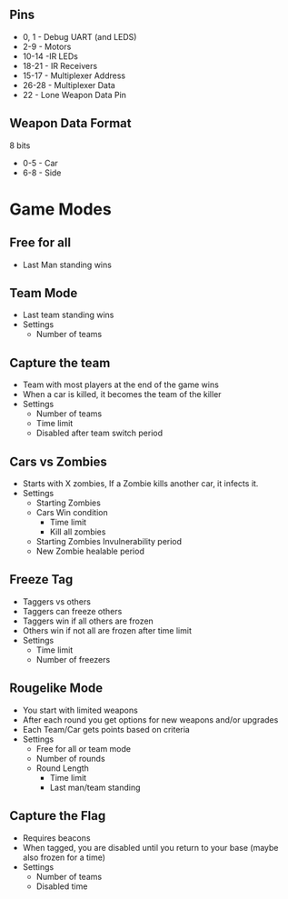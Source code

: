 ## Pins

- 0, 1 - Debug UART (and LEDS)
- 2-9 - Motors
- 10-14 -IR LEDs
- 18-21 - IR Receivers
- 15-17 - Multiplexer Address
- 26-28 - Multiplexer Data
- 22 - Lone Weapon Data Pin

## Weapon Data Format

8 bits

- 0-5 - Car
- 6-8 - Side

# Game Modes

## Free for all

- Last Man standing wins

## Team Mode

- Last team standing wins
- Settings
  - Number of teams

## Capture the team

- Team with most players at the end of the game wins
- When a car is killed, it becomes the team of the killer
- Settings
  - Number of teams
  - Time limit
  - Disabled after team switch period

## Cars vs Zombies

- Starts with X zombies, If a Zombie kills another car, it infects it.
- Settings
  - Starting Zombies
  - Cars Win condition
    - Time limit
    - Kill all zombies
  - Starting Zombies Invulnerability period
  - New Zombie healable period

## Freeze Tag

- Taggers vs others
- Taggers can freeze others
- Taggers win if all others are frozen
- Others win if not all are frozen after time limit
- Settings
  - Time limit
  - Number of freezers

## Rougelike Mode

- You start with limited weapons
- After each round you get options for new weapons and/or upgrades
- Each Team/Car gets points based on criteria
- Settings
  - Free for all or team mode
  - Number of rounds
  - Round Length
    - Time limit
    - Last man/team standing

## Capture the Flag

- Requires beacons
- When tagged, you are disabled until you return to your base (maybe also frozen for a time)
- Settings
  - Number of teams
  - Disabled time

